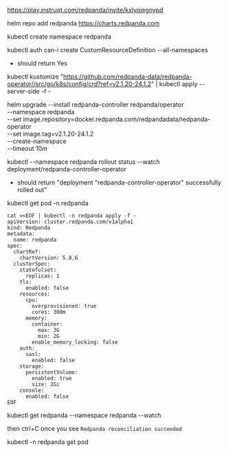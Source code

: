 
https://play.instruqt.com/redpanda/invite/kxlyqjegnypd


helm repo add redpanda https://charts.redpanda.com

kubectl create namespace redpanda

kubectl auth can-i create CustomResourceDefinition --all-namespaces

* should return Yes


kubectl kustomize "https://github.com/redpanda-data/redpanda-operator//src/go/k8s/config/crd?ref=v2.1.20-24.1.2" | kubectl apply --server-side -f -

helm upgrade --install redpanda-controller redpanda/operator \
  --namespace redpanda \
  --set image.repository=docker.redpanda.com/redpandadata/redpanda-operator \
  --set image.tag=v2.1.20-24.1.2 \
  --create-namespace \
  --timeout 10m

kubectl --namespace redpanda rollout status --watch deployment/redpanda-controller-operator

* should return "deployment "redpanda-controller-operator" successfully rolled out"

kubectl get pod -n redpanda



```
cat <<EOF | kubectl -n redpanda apply -f -
apiVersion: cluster.redpanda.com/v1alpha1
kind: Redpanda
metadata:
  name: redpanda
spec:
  chartRef:
    chartVersion: 5.8.6
  clusterSpec:
    statefulset:
      replicas: 1
    tls:
      enabled: false
    resources:
      cpu:
        overprovisioned: true
        cores: 300m
      memory:
        container:
          max: 3G
          min: 2G
        enable_memory_locking: false
    auth:
      sasl:
        enabled: false
    storage:
      persistentVolume:
        enabled: true
        size: 2Gi
    console:
      enabled: false
EOF
```


kubectl get redpanda --namespace redpanda --watch


then ctrl+C once you see `Redpanda reconciliation succeeded`

kubectl -n redpanda get pod

